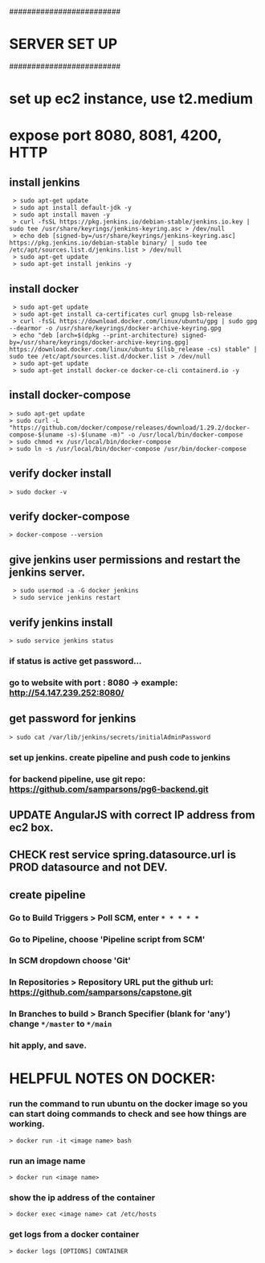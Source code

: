 #########################
# SERVER SET UP 
#########################
# set up ec2 instance, use t2.medium
# expose port 8080, 8081, 4200, HTTP

## install jenkins
```
 > sudo apt-get update
 > sudo apt install default-jdk -y
 > sudo apt install maven -y
 > curl -fsSL https://pkg.jenkins.io/debian-stable/jenkins.io.key | sudo tee /usr/share/keyrings/jenkins-keyring.asc > /dev/null
 > echo deb [signed-by=/usr/share/keyrings/jenkins-keyring.asc] https://pkg.jenkins.io/debian-stable binary/ | sudo tee /etc/apt/sources.list.d/jenkins.list > /dev/null
 > sudo apt-get update
 > sudo apt-get install jenkins -y
 ```
 
## install docker 
```
 > sudo apt-get update
 > sudo apt-get install ca-certificates curl gnupg lsb-release
 > curl -fsSL https://download.docker.com/linux/ubuntu/gpg | sudo gpg --dearmor -o /usr/share/keyrings/docker-archive-keyring.gpg
 > echo "deb [arch=$(dpkg --print-architecture) signed-by=/usr/share/keyrings/docker-archive-keyring.gpg] https://download.docker.com/linux/ubuntu $(lsb_release -cs) stable" | sudo tee /etc/apt/sources.list.d/docker.list > /dev/null
 > sudo apt-get update
 > sudo apt-get install docker-ce docker-ce-cli containerd.io -y
```
## install docker-compose 
```
> sudo apt-get update
> sudo curl -L "https://github.com/docker/compose/releases/download/1.29.2/docker-compose-$(uname -s)-$(uname -m)" -o /usr/local/bin/docker-compose
> sudo chmod +x /usr/local/bin/docker-compose
> sudo ln -s /usr/local/bin/docker-compose /usr/bin/docker-compose
```

## verify docker install 

 `> sudo docker -v`

## verify docker-compose 

`> docker-compose --version`

## give jenkins user permissions and restart the jenkins server. 
```
 > sudo usermod -a -G docker jenkins
 > sudo service jenkins restart
```
## verify jenkins install
 `> sudo service jenkins status`

### if status is active get password...
### go to website with port : 8080 -> example: http://54.147.239.252:8080/
## get password for jenkins
 `> sudo cat /var/lib/jenkins/secrets/initialAdminPassword`
### set up jenkins. create pipeline and push code to jenkins
### for backend pipeline, use git repo: https://github.com/samparsons/pg6-backend.git

## UPDATE AngularJS with correct IP address from ec2 box.
## CHECK rest service spring.datasource.url is PROD datasource and not DEV.

## create pipeline
### Go to Build Triggers > Poll SCM, enter `* * * * *`
### Go to Pipeline, choose 'Pipeline script from SCM'
### In SCM dropdown choose 'Git'
### In Repositories > Repository URL put the github url:  https://github.com/samparsons/capstone.git
### In Branches to build > Branch Specifier (blank for 'any') change `*/master` to `*/main`
### hit apply, and save.





# HELPFUL NOTES ON DOCKER:
### run the command to run ubuntu on the docker image so you can start doing commands to check and see how things are working. 
`> docker run -it <image name> bash` 

### run an image name 
`> docker run <image name>` 

### show the ip address of the container 
`> docker exec <image name> cat /etc/hosts`

### get logs from a docker container 
`> docker logs [OPTIONS] CONTAINER`